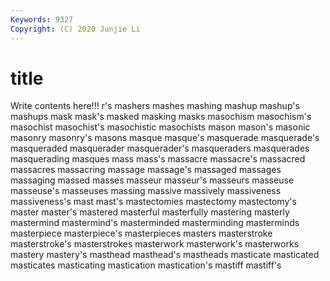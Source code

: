 ```yaml
---
Keywords: 9327
Copyright: (C) 2020 Junjie Li
---
```


# title

Write contents here!!!
r's 
mashers 
mashes 
mashing 
mashup 
mashup's
mashups 
mask 
mask's 
masked 
masking 
masks 
masochism 
masochism's 
masochist 
masochist's
masochistic 
masochists 
mason 
mason's 
masonic 
masonry 
masonry's 
masons 
masque 
masque's
masquerade 
masquerade's 
masqueraded 
masquerader 
masquerader's 
masqueraders 
masquerades 
masquerading 
masques 
mass
mass's 
massacre 
massacre's 
massacred 
massacres 
massacring 
massage 
massage's 
massaged 
massages
massaging 
massed 
masses 
masseur 
masseur's 
masseurs 
masseuse 
masseuse's 
masseuses 
massing
massive 
massively 
massiveness 
massiveness's 
mast 
mast's 
mastectomies 
mastectomy 
mastectomy's 
master
master's 
mastered 
masterful 
masterfully 
mastering 
masterly 
mastermind 
mastermind's 
masterminded 
masterminding
masterminds 
masterpiece 
masterpiece's 
masterpieces 
masters 
masterstroke 
masterstroke's 
masterstrokes 
masterwork 
masterwork's
masterworks 
mastery 
mastery's 
masthead 
masthead's 
mastheads 
masticate 
masticated 
masticates 
masticating
mastication 
mastication's 
mastiff 
mastiff's 
